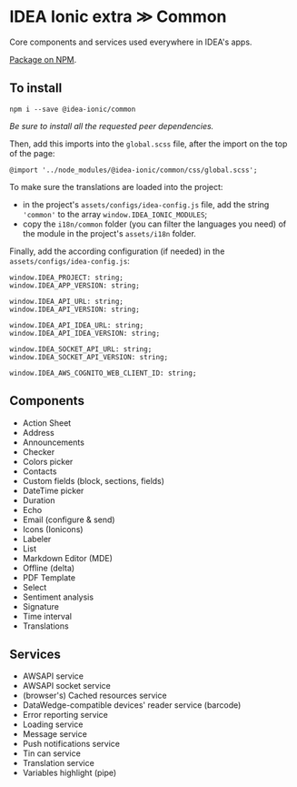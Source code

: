 # IDEA Ionic extra ≫ Common

Core components and services used everywhere in IDEA's apps.

[Package on NPM](https://www.npmjs.com/package/@idea-ionic/common).

## To install

```
npm i --save @idea-ionic/common
```

_Be sure to install all the requested peer dependencies._

Then, add this imports into the `global.scss` file, after the import on the top of the page:

```
@import '../node_modules/@idea-ionic/common/css/global.scss';
```

To make sure the translations are loaded into the project:

- in the project's `assets/configs/idea-config.js` file, add the string `'common'` to the array `window.IDEA_IONIC_MODULES`;
- copy the `i18n/common` folder (you can filter the languages you need) of the module in the project's `assets/i18n` folder.

Finally, add the according configuration (if needed) in the `assets/configs/idea-config.js`:

```
window.IDEA_PROJECT: string;
window.IDEA_APP_VERSION: string;

window.IDEA_API_URL: string;
window.IDEA_API_VERSION: string;

window.IDEA_API_IDEA_URL: string;
window.IDEA_API_IDEA_VERSION: string;

window.IDEA_SOCKET_API_URL: string;
window.IDEA_SOCKET_API_VERSION: string;

window.IDEA_AWS_COGNITO_WEB_CLIENT_ID: string;
```

## Components

- Action Sheet
- Address
- Announcements
- Checker
- Colors picker
- Contacts
- Custom fields (block, sections, fields)
- DateTime picker
- Duration
- Echo
- Email (configure & send)
- Icons (Ionicons)
- Labeler
- List
- Markdown Editor (MDE)
- Offline (delta)
- PDF Template
- Select
- Sentiment analysis
- Signature
- Time interval
- Translations

## Services

- AWSAPI service
- AWSAPI socket service
- (browser's) Cached resources service
- DataWedge-compatible devices' reader service (barcode)
- Error reporting service
- Loading service
- Message service
- Push notifications service
- Tin can service
- Translation service
- Variables highlight (pipe)
